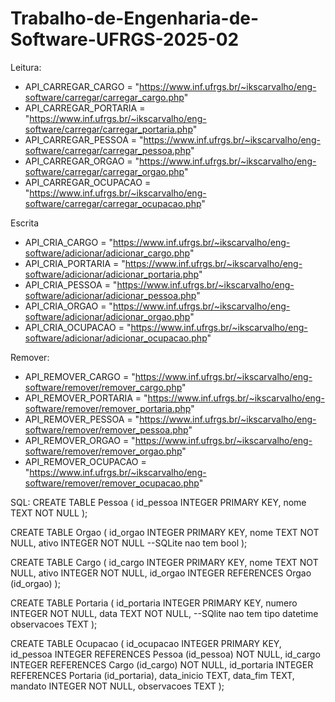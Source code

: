 # Trabalho-de-Engenharia-de-Software-UFRGS-2025-02

Leitura:
 - API_CARREGAR_CARGO = "https://www.inf.ufrgs.br/~ikscarvalho/eng-software/carregar/carregar_cargo.php"
 - API_CARREGAR_PORTARIA = "https://www.inf.ufrgs.br/~ikscarvalho/eng-software/carregar/carregar_portaria.php"
 - API_CARREGAR_PESSOA = "https://www.inf.ufrgs.br/~ikscarvalho/eng-software/carregar/carregar_pessoa.php"
 - API_CARREGAR_ORGAO = "https://www.inf.ufrgs.br/~ikscarvalho/eng-software/carregar/carregar_orgao.php"
 - API_CARREGAR_OCUPACAO = "https://www.inf.ufrgs.br/~ikscarvalho/eng-software/carregar/carregar_ocupacao.php"

Escrita
 - API_CRIA_CARGO = "https://www.inf.ufrgs.br/~ikscarvalho/eng-software/adicionar/adicionar_cargo.php"
 - API_CRIA_PORTARIA = "https://www.inf.ufrgs.br/~ikscarvalho/eng-software/adicionar/adicionar_portaria.php"
 - API_CRIA_PESSOA = "https://www.inf.ufrgs.br/~ikscarvalho/eng-software/adicionar/adicionar_pessoa.php"
 - API_CRIA_ORGAO = "https://www.inf.ufrgs.br/~ikscarvalho/eng-software/adicionar/adicionar_orgao.php"
 - API_CRIA_OCUPACAO = "https://www.inf.ufrgs.br/~ikscarvalho/eng-software/adicionar/adicionar_ocupacao.php"

 Remover:
 - API_REMOVER_CARGO = "https://www.inf.ufrgs.br/~ikscarvalho/eng-software/remover/remover_cargo.php"
 - API_REMOVER_PORTARIA = "https://www.inf.ufrgs.br/~ikscarvalho/eng-software/remover/remover_portaria.php"
 - API_REMOVER_PESSOA = "https://www.inf.ufrgs.br/~ikscarvalho/eng-software/remover/remover_pessoa.php"
 - API_REMOVER_ORGAO = "https://www.inf.ufrgs.br/~ikscarvalho/eng-software/remover/remover_orgao.php"
 - API_REMOVER_OCUPACAO = "https://www.inf.ufrgs.br/~ikscarvalho/eng-software/remover/remover_ocupacao.php"


 SQL:
 CREATE TABLE Pessoa
(
	id_pessoa INTEGER PRIMARY KEY,
	nome TEXT NOT NULL
);

CREATE TABLE Orgao
(
	id_orgao INTEGER PRIMARY KEY,
	nome TEXT NOT NULL,
	ativo INTEGER NOT NULL --SQLite nao tem bool
);

CREATE TABLE Cargo
(
	id_cargo INTEGER PRIMARY KEY,
	nome TEXT NOT NULL,
	ativo INTEGER NOT NULL,
	id_orgao INTEGER REFERENCES Orgao (id_orgao)
);

CREATE TABLE Portaria
(
	id_portaria INTEGER PRIMARY KEY,
	numero INTEGER NOT NULL,
	data TEXT NOT NULL, --SQlite nao tem tipo datetime
	observacoes TEXT
);

CREATE TABLE Ocupacao
(
	id_ocupacao INTEGER PRIMARY KEY,
	id_pessoa INTEGER REFERENCES Pessoa (id_pessoa) NOT NULL,
	id_cargo INTEGER REFERENCES Cargo (id_cargo) NOT NULL,
	id_portaria INTEGER REFERENCES Portaria (id_portaria),
	data_inicio TEXT,
	data_fim TEXT,
	mandato INTEGER NOT NULL,
	observacoes TEXT
);